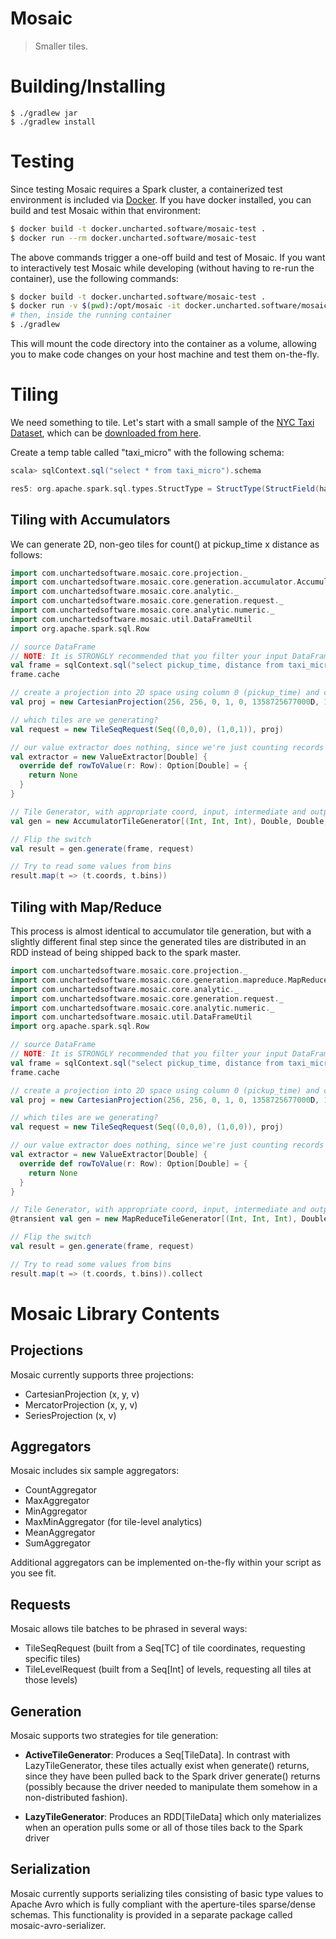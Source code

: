 # Mosaic
> Smaller tiles.

# Building/Installing

```
$ ./gradlew jar
$ ./gradlew install
```

# Testing

Since testing Mosaic requires a Spark cluster, a containerized test environment is included via [Docker](https://www.docker.com/). If you have docker installed, you can build and test Mosaic within that environment:

```bash
$ docker build -t docker.uncharted.software/mosaic-test .
$ docker run --rm docker.uncharted.software/mosaic-test
```

The above commands trigger a one-off build and test of Mosaic. If you want to interactively test Mosaic while developing (without having to re-run the container), use the following commands:

```bash
$ docker build -t docker.uncharted.software/mosaic-test .
$ docker run -v $(pwd):/opt/mosaic -it docker.uncharted.software/mosaic-test bash
# then, inside the running container
$ ./gradlew
```

This will mount the code directory into the container as a volume, allowing you to make code changes on your host machine and test them on-the-fly.

# Tiling

We need something to tile. Let's start with a small sample of the [NYC Taxi Dataset](http://www.andresmh.com/nyctaxitrips/), which can be [downloaded from here](http://assets.oculusinfo.com/pantera/taxi_micro.csv).

Create a temp table called "taxi_micro" with the following schema:

```scala
scala> sqlContext.sql("select * from taxi_micro").schema

res5: org.apache.spark.sql.types.StructType = StructType(StructField(hack,StringType,true), StructField(license,StringType,true), StructField(code,StringType,true), StructField(flag,IntegerType,true), StructField(type,StringType,true), StructField(pickup_time,TimestampType,true), StructField(dropoff_time,TimestampType,true), StructField(passengers,IntegerType,true), StructField(duration,IntegerType,true), StructField(distance,DoubleType,true), StructField(pickup_lon,DoubleType,true), StructField(pickup_lat,DoubleType,true), StructField(dropoff_lon,DoubleType,true), StructField(dropoff_lat,DoubleType,true))
```

## Tiling with Accumulators

We can generate 2D, non-geo tiles for count() at pickup_time x distance as follows:

```scala
import com.unchartedsoftware.mosaic.core.projection._
import com.unchartedsoftware.mosaic.core.generation.accumulator.AccumulatorTileGenerator
import com.unchartedsoftware.mosaic.core.analytic._
import com.unchartedsoftware.mosaic.core.generation.request._
import com.unchartedsoftware.mosaic.core.analytic.numeric._
import com.unchartedsoftware.mosaic.util.DataFrameUtil
import org.apache.spark.sql.Row

// source DataFrame
// NOTE: It is STRONGLY recommended that you filter your input DataFrame down to only the columns you need for tiling.
val frame = sqlContext.sql("select pickup_time, distance from taxi_micro")
frame.cache

// create a projection into 2D space using column 0 (pickup_time) and column 1 (distance), and appropriate max/min bounds for both.
val proj = new CartesianProjection(256, 256, 0, 1, 0, 1358725677000D, 1356998880000D, 1, 95.85D, 0)

// which tiles are we generating?
val request = new TileSeqRequest(Seq((0,0,0), (1,0,1)), proj)

// our value extractor does nothing, since we're just counting records
val extractor = new ValueExtractor[Double] {
  override def rowToValue(r: Row): Option[Double] = {
    return None
  }
}

// Tile Generator, with appropriate coord, input, intermediate and output types for bin and tile aggregators (CountAggregator and MaxMinAggregator, in this case)
val gen = new AccumulatorTileGenerator[(Int, Int, Int), Double, Double, java.lang.Double, (Double, Double), (java.lang.Double, java.lang.Double)](sc, proj, extractor, CountAggregator, MaxMinAggregator)

// Flip the switch
val result = gen.generate(frame, request)

// Try to read some values from bins
result.map(t => (t.coords, t.bins))
```

## Tiling with Map/Reduce

This process is almost identical to accumulator tile generation, but with a slightly different final step since the generated tiles are distributed in an RDD instead of being shipped back to the spark master.

```scala
import com.unchartedsoftware.mosaic.core.projection._
import com.unchartedsoftware.mosaic.core.generation.mapreduce.MapReduceTileGenerator
import com.unchartedsoftware.mosaic.core.analytic._
import com.unchartedsoftware.mosaic.core.generation.request._
import com.unchartedsoftware.mosaic.core.analytic.numeric._
import com.unchartedsoftware.mosaic.util.DataFrameUtil
import org.apache.spark.sql.Row

// source DataFrame
// NOTE: It is STRONGLY recommended that you filter your input DataFrame down to only the columns you need for tiling.
val frame = sqlContext.sql("select pickup_time, distance from taxi_micro")
frame.cache

// create a projection into 2D space using column 0 (pickup_time) and column 1 (distance), and appropriate max/min bounds for both.
val proj = new CartesianProjection(256, 256, 0, 1, 0, 1358725677000D, 1356998880000D, 1, 95.85D, 0)

// which tiles are we generating?
val request = new TileSeqRequest(Seq((0,0,0), (1,0,0)), proj)

// our value extractor does nothing, since we're just counting records
val extractor = new ValueExtractor[Double] {
  override def rowToValue(r: Row): Option[Double] = {
    return None
  }
}

// Tile Generator, with appropriate coord, input, intermediate and output types for bin and tile aggregators (CountAggregator and MaxMinAggregator, in this case)
@transient val gen = new MapReduceTileGenerator[(Int, Int, Int), Double, Double, java.lang.Double, (Double, Double), (java.lang.Double, java.lang.Double)](sc, proj, extractor, CountAggregator, MaxMinAggregator)

// Flip the switch
val result = gen.generate(frame, request)

// Try to read some values from bins
result.map(t => (t.coords, t.bins)).collect
```

# Mosaic Library Contents

## Projections

Mosaic currently supports three projections:
 * CartesianProjection (x, y, v)
 * MercatorProjection (x, y, v)
 * SeriesProjection (x, v)

## Aggregators

Mosaic includes six sample aggregators:

 * CountAggregator
 * MaxAggregator
 * MinAggregator
 * MaxMinAggregator (for tile-level analytics)
 * MeanAggregator
 * SumAggregator

Additional aggregators can be implemented on-the-fly within your script as you see fit.

## Requests

Mosaic allows tile batches to be phrased in several ways:

 * TileSeqRequest (built from a Seq[TC] of tile coordinates, requesting specific tiles)
 * TileLevelRequest (built from a Seq[Int] of levels, requesting all tiles at those levels)

## Generation

Mosaic supports two strategies for tile generation:

 * **ActiveTileGenerator**: Produces a Seq[TileData]. In contrast with LazyTileGenerator, these tiles actually exist when generate() returns, since they have been pulled back to the Spark driver generate() returns (possibly because the driver needed to manipulate them somehow in a non-distributed fashion).

 * **LazyTileGenerator**: Produces an RDD[TileData] which only materializes when an operation pulls some or all of those tiles back to the Spark driver

## Serialization

Mosaic currently supports serializing tiles consisting of basic type values to Apache Avro which is fully compliant with the aperture-tiles sparse/dense schemas. This functionality is provided in a separate package called mosaic-avro-serializer.
